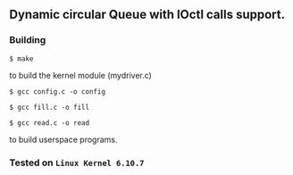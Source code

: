 ## Dynamic circular Queue with IOctl calls support.

### Building
`$ make`

to build the kernel module (mydriver.c)

`$ gcc config.c -o config`

`$ gcc fill.c -o fill`

`$ gcc read.c -o read`

to build userspace programs.

### Tested on `Linux Kernel 6.10.7`


